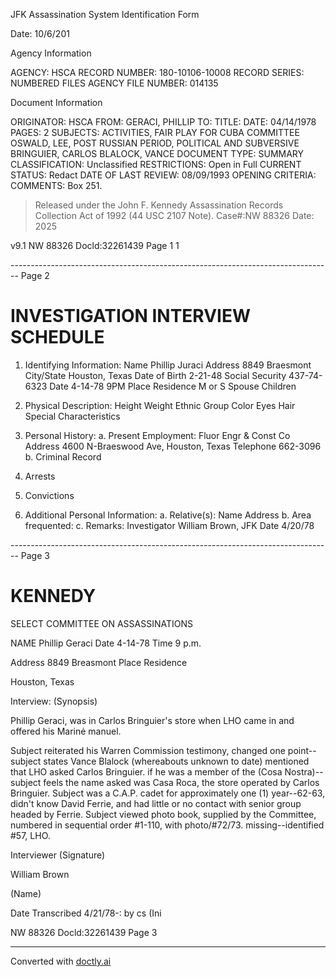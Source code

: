 JFK Assassination System
Identification Form

Date: 10/6/201

Agency Information

AGENCY: HSCA
RECORD NUMBER: 180-10106-10008
RECORD SERIES: NUMBERED FILES
AGENCY FILE NUMBER: 014135

Document Information

ORIGINATOR: HSCA
FROM: GERACI, PHILLIP
TO:
TITLE:
DATE: 04/14/1978
PAGES: 2
SUBJECTS: ACTIVITIES, FAIR PLAY FOR CUBA COMMITTEE
OSWALD, LEE, POST RUSSIAN PERIOD, POLITICAL AND
SUBVERSIVE
BRINGUIER, CARLOS
BLALOCK, VANCE
DOCUMENT TYPE: SUMMARY
CLASSIFICATION: Unclassified
RESTRICTIONS: Open in Full
CURRENT STATUS: Redact
DATE OF LAST REVIEW: 08/09/1993
OPENING CRITERIA:
COMMENTS: Box 251.

> Released under the John F. Kennedy
> Assassination Records Collection Act of
> 1992 (44 USC 2107 Note). Case#:NW
> 88326 Date: 2025

v9.1
NW 88326 Docld:32261439 Page 1
1


-------------------------------------------------------------------------------- Page 2

# INVESTIGATION INTERVIEW SCHEDULE

1. Identifying Information:
   Name Phillip Juraci
   Address 8849 Braesmont
   City/State Houston, Texas
   Date of Birth 2-21-48
   Social Security 437-74-6323
   Date 4-14-78 9PM
   Place Residence
   M or S
   Spouse
   Children

2. Physical Description:
   Height
   Weight
   Ethnic Group
   Color Eyes Hair
   Special Characteristics

3. Personal History:
   a. Present Employment: Fluor Engr & Const Co
   Address 4600 N-Braeswood Ave, Houston, Texas
   Telephone 662-3096
   b. Criminal Record
1. Arrests
2. Convictions

4. Additional Personal Information:
   a. Relative(s): Name
   Address
   b. Area frequented:
   c. Remarks:
   Investigator William Brown, JFK
   Date 4/20/78


-------------------------------------------------------------------------------- Page 3

# KENNEDY
SELECT COMMITTEE ON ASSASSINATIONS

NAME Phillip Geraci Date 4-14-78 Time 9 p.m.

Address 8849 Breasmont Place Residence

Houston, Texas

Interview: (Synopsis)

Phillip Geraci, was in Carlos Bringuier's store when LHO came in and offered his Marinė manuel.

Subject reiterated his Warren Commission testimony, changed one point--subject states Vance Blalock (whereabouts unknown to date) mentioned that LHO asked Carlos Bringuier. if he was a member of the (Cosa Nostra)--subject feels the name asked was Casa Roca, the store operated by Carlos Bringuier. Subject was a C.A.P. cadet for approximately one (1) year--62-63, didn't know David Ferrie, and had little or no contact with senior group headed by Ferrie. Subject viewed photo book, supplied by the Committee, numbered in sequential order #1-110, with photo/#72/73. missing--identified #57, LHO.

Interviewer (Signature)

William Brown

(Name)

Date Transcribed 4/21/78-: by cs (Ini

NW 88326 Docld:32261439 Page 3


---
Converted with [doctly.ai](https://doctly.ai)